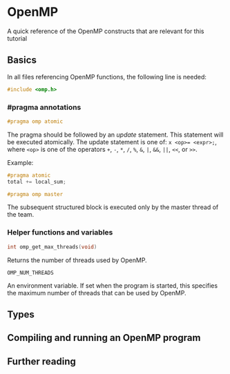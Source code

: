 # OpenMP

A quick reference of the OpenMP constructs that are relevant for this tutorial

## Basics

In all files referencing OpenMP functions, the following line is needed:

```c
#include <omp.h>
```

### #pragma annotations

```c
#pragma omp atomic
```

The pragma should be followed by an *update* statement. This statement will be executed atomically. The update statement
is one of: `x <op>= <expr>;`, where `<op>` is one of the operators `+`, `-`, `*`, `/`, `%`, `&`, `|`,
`&&`, `||`, `<<`, or `>>`.

Example:
```c
#pragma atomic
total += local_sum;
```

```c
#pragma omp master
```

The subsequent structured block is executed only by the master thread of the team.

### Helper functions and variables

```c
int omp_get_max_threads(void)
```

Returns the number of threads used by OpenMP.

```shell script
OMP_NUM_THREADS
```

An environment variable. If set when the program is started, this specifies the maximum number
of threads that can be used by OpenMP.

## Types


## Compiling and running an OpenMP program

## Further reading